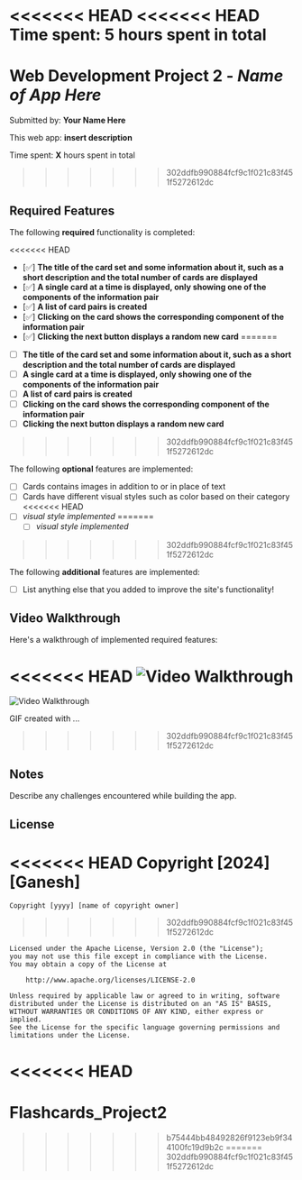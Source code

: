 <<<<<<< HEAD
<<<<<<< HEAD
Time spent: **5** hours spent in total
=======
# Web Development Project 2 - *Name of App Here*

Submitted by: **Your Name Here**

This web app: **insert description**

Time spent: **X** hours spent in total
>>>>>>> 302ddfb990884fcf9c1f021c83f451f5272612dc

## Required Features

The following **required** functionality is completed:

<<<<<<< HEAD
- [✅] **The title of the card set and some information about it, such as a short description and the total number of cards are displayed**
- [✅] **A single card at a time is displayed, only showing one of the components of the information pair**
- [✅] **A list of card pairs is created**
- [✅] **Clicking on the card shows the corresponding component of the information pair**
- [✅] **Clicking the next button displays a random new card**
=======
- [ ] **The title of the card set and some information about it, such as a short description and the total number of cards are displayed**
- [ ] **A single card at a time is displayed, only showing one of the components of the information pair**
- [ ] **A list of card pairs is created**
- [ ] **Clicking on the card shows the corresponding component of the information pair**
- [ ] **Clicking the next button displays a random new card**
>>>>>>> 302ddfb990884fcf9c1f021c83f451f5272612dc

The following **optional** features are implemented:

- [ ] Cards contains images in addition to or in place of text
- [ ] Cards have different visual styles such as color based on their category
<<<<<<< HEAD
- [ ] *visual style implemented*
=======
  - [ ] *visual style implemented*
>>>>>>> 302ddfb990884fcf9c1f021c83f451f5272612dc

The following **additional** features are implemented:

* [ ] List anything else that you added to improve the site's functionality!

## Video Walkthrough

Here's a walkthrough of implemented required features:

<<<<<<< HEAD
<img src='src/flashcard demo.gif' title='Video Walkthrough' width='' alt='Video Walkthrough' />
=======
<img src='http://i.imgur.com/link/to/your/gif/file.gif' title='Video Walkthrough' width='' alt='Video Walkthrough' />

<!-- Replace this with whatever GIF tool you used! -->
GIF created with ...  
<!-- Recommended tools:
[Kap](https://getkap.co/) for macOS
[ScreenToGif](https://www.screentogif.com/) for Windows
[peek](https://github.com/phw/peek) for Linux. -->
>>>>>>> 302ddfb990884fcf9c1f021c83f451f5272612dc

## Notes

Describe any challenges encountered while building the app.

## License

<<<<<<< HEAD
    Copyright [2024] [Ganesh]
=======
    Copyright [yyyy] [name of copyright owner]
>>>>>>> 302ddfb990884fcf9c1f021c83f451f5272612dc

    Licensed under the Apache License, Version 2.0 (the "License");
    you may not use this file except in compliance with the License.
    You may obtain a copy of the License at

        http://www.apache.org/licenses/LICENSE-2.0

    Unless required by applicable law or agreed to in writing, software
    distributed under the License is distributed on an "AS IS" BASIS,
    WITHOUT WARRANTIES OR CONDITIONS OF ANY KIND, either express or implied.
    See the License for the specific language governing permissions and
    limitations under the License.
<<<<<<< HEAD
=======
# Flashcards_Project2
>>>>>>> b75444bb48492826f9123eb9f344100fc19d9b2c
=======
>>>>>>> 302ddfb990884fcf9c1f021c83f451f5272612dc
